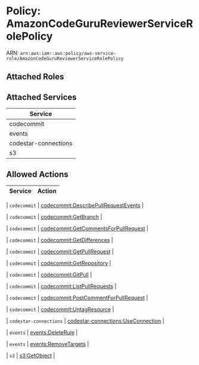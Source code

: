 # Policy: AmazonCodeGuruReviewerServiceRolePolicy

ARN: `arn:aws:iam::aws:policy/aws-service-role/AmazonCodeGuruReviewerServiceRolePolicy`

## Attached Roles

## Attached Services

| Service |
|---------|
| codecommit |
| events |
| codestar-connections |
| s3 |

## Allowed Actions

| Service | Action |
|:-------:|--------|

| `codecommit` | [codecommit:DescribePullRequestEvents](../actions.md#codecommit:describepullrequestevents) |

| `codecommit` | [codecommit:GetBranch](../actions.md#codecommit:getbranch) |

| `codecommit` | [codecommit:GetCommentsForPullRequest](../actions.md#codecommit:getcommentsforpullrequest) |

| `codecommit` | [codecommit:GetDifferences](../actions.md#codecommit:getdifferences) |

| `codecommit` | [codecommit:GetPullRequest](../actions.md#codecommit:getpullrequest) |

| `codecommit` | [codecommit:GetRepository](../actions.md#codecommit:getrepository) |

| `codecommit` | [codecommit:GitPull](../actions.md#codecommit:gitpull) |

| `codecommit` | [codecommit:ListPullRequests](../actions.md#codecommit:listpullrequests) |

| `codecommit` | [codecommit:PostCommentForPullRequest](../actions.md#codecommit:postcommentforpullrequest) |

| `codecommit` | [codecommit:UntagResource](../actions.md#codecommit:untagresource) |

| `codestar-connections` | [codestar-connections:UseConnection](../actions.md#codestar-connections:useconnection) |

| `events` | [events:DeleteRule](../actions.md#events:deleterule) |

| `events` | [events:RemoveTargets](../actions.md#events:removetargets) |

| `s3` | [s3:GetObject](../actions.md#s3:getobject) |
